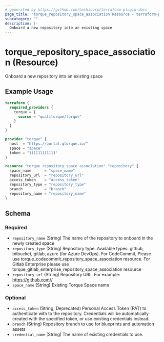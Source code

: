 ```yaml
---
# generated by https://github.com/hashicorp/terraform-plugin-docs
page_title: "torque_repository_space_association Resource - terraform-provider-torque"
subcategory: ""
description: |-
  Onboard a new repository into an existing space
---
```


# torque_repository_space_association (Resource)

Onboard a new repository into an existing space

## Example Usage

```terraform
terraform {
  required_providers {
    torque = {
      source = "qualitorque/torque"
    }
  }
}

provider "torque" {
  host  = "https://portal.qtorque.io/"
  space = "space"
  token = "111111111111"
}

resource "torque_repository_space_association" "repository" {
  space_name      = "space_name"
  repository_url  = "repository_url"
  access_token    = "access_token"
  repository_type = "repository_type"
  branch          = "branch"
  repository_name = "repository_name"
}
```

<!-- schema generated by tfplugindocs -->
## Schema

### Required

- `repository_name` (String) The name of the repository to onboard in the newly created space
- `repository_type` (String) Repository type. Available types: github, bitbucket, gitlab, azure (for Azure DevOps). For CodeCommit, Please use torque_codecommit_repository_space_association resource. For Gitlab Enterprise please use torque_gitlab_enterprise_repository_space_association resource
- `repository_url` (String) Repository URL. For example: https://github.com/<org>/<repo>
- `space_name` (String) Existing Torque Space name

### Optional

- `access_token` (String, Deprecated) Personal Access Token (PAT) to authenticate with to the repository. Credentials will be automatically created with the specified token, or use existing credentials instead.
- `branch` (String) Repository branch to use for blueprints and automation assets
- `credential_name` (String) The name of existing credentials to use.

